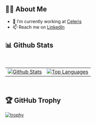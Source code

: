 ## 🙋‍♂️ About Me
<!-- ### Hi there 👋 -->
- 🔭 I’m currently working at [Celeris](https://www.linkedin.com/company/celeris-wlpayments/mycompany/)
- 📫 Reach me on [LinkedIn](https://www.linkedin.com/in/sushil--kumar/)

## 📊 Github Stats

  <br/>
<table>
  <tr>
    <td><a href="https://github.com/sushil-0/github-readme-stats"><img alt="Github Stats" src="https://github-readme-stats.vercel.app/api?username=sushil-0&show_icons=true&count_private=true&theme=react&hide_border=true&bg_color=0D1117&custom_title=Stats" /></a></td>
    
 <td> <a href="https://github.com/sushil-0/github-readme-stats"><img alt="Top Languages" src="https://github-readme-stats.vercel.app/api/top-langs/?username=sushil-0&langs_count=8&count_private=true&custom_title=Languages&layout=compact&theme=react&hide_border=true&bg_color=0D1117" /></a></td>
  </tr>
</table>
<br/>

## 🏆 GitHub Trophy
[![trophy](https://github-profile-trophy.vercel.app/?username=sushil-0&column=8)](https://github-profile-trophy.vercel.app/?username=sushil-0&column=8)



<!-- ![stats](https://github-readme-stats.vercel.app/api?username=sushil-0&count_private=true&show_icons=true&theme=gruvbox&include_all_commits=true&custom_title=Stats)

![top langs](https://github-readme-stats.vercel.app/api/top-langs/?username=sushil-0&count_private=true&layout=compact&theme=gruvbox&custom_title=Languages) -->
